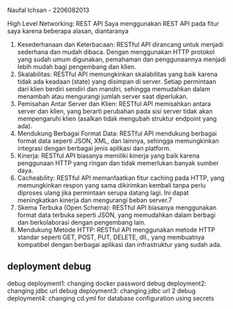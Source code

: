 Naufal Ichsan - 2206082013

High Level Networking: REST API
Saya menggunakan REST API pada fitur saya karena beberapa alasan, diantaranya
1. Kesederhanaan dan Keterbacaan: RESTful API dirancang untuk menjadi sederhana dan mudah dibaca. Dengan menggunakan HTTP protokol yang sudah umum digunakan, pemahaman dan penggunaannya menjadi lebih mudah bagi pengembang dan klien.
2. Skalabilitas: RESTful API memungkinkan skalabilitas yang baik karena tidak ada keadaan (state) yang disimpan di server. Setiap permintaan dari klien berdiri sendiri dan mandiri, sehingga memudahkan dalam menambah atau mengurangi jumlah server saat diperlukan.
3. Pemisahan Antar Server dan Klien: RESTful API memisahkan antara server dan klien, yang berarti perubahan pada sisi server tidak akan mempengaruhi klien (asalkan tidak mengubah struktur endpoint yang ada).
4. Mendukung Berbagai Format Data: RESTful API mendukung berbagai format data seperti JSON, XML, dan lainnya, sehingga memungkinkan integrasi dengan berbagai jenis aplikasi dan platform.
5. Kinerja: RESTful API biasanya memiliki kinerja yang baik karena penggunaan HTTP yang ringan dan tidak memerlukan banyak sumber daya.
6. Cacheability: RESTful API memanfaatkan fitur caching pada HTTP, yang memungkinkan respon yang sama dikirimkan kembali tanpa perlu diproses ulang jika permintaan serupa datang lagi. Ini dapat meningkatkan kinerja dan mengurangi beban server.7
7. Skema Terbuka (Open Schema): RESTful API biasanya menggunakan format data terbuka seperti JSON, yang memudahkan dalam berbagi dan berkolaborasi dengan pengembang lain.
8. Mendukung Metode HTTP: RESTful API menggunakan metode HTTP standar seperti GET, POST, PUT, DELETE, dll., yang membuatnya kompatibel dengan berbagai aplikasi dan infrastruktur yang sudah ada.


## deployment debug
debug deployment1: changing docker password
debug deployment2: changing jdbc url
debug deployment3: changing jdbc url 2
debug deployment4: changing cd.yml for database configuration using secrets